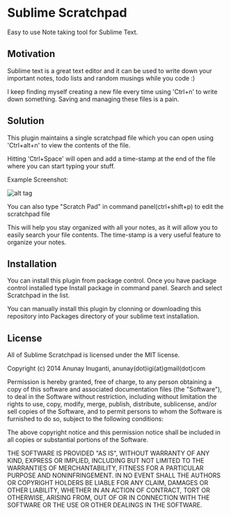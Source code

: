 # Sublime Scratchpad

Easy to use Note taking tool for Sublime Text.

## Motivation

Sublime text is a great text editor and it can be used to write down your important notes, todo lists and random musings while you code :)

I keep finding myself creating a new file every time using 'Ctrl+n' to write down something. Saving and managing these files is a pain.

## Solution

This plugin maintains a single scratchpad file which you can open using 'Ctrl+alt+n' to view the contents of the file.

Hitting 'Ctrl+Space' will open and add a time-stamp at the end of the file where you can start typing your stuff.

Example Screenshot:

![alt tag](https://cloud.githubusercontent.com/assets/1129363/7337007/6ce6d3ba-ec0f-11e4-9aa3-b4b0906537c0.png)



You can also type "Scratch Pad" in command panel(ctrl+shift+p) to edit the scratchpad file

This will help you stay organized with all your notes, as it will allow you to easily search your file contents. The time-stamp is a very useful feature to organize your notes.

## Installation

You can install this plugin from package control. Once you have package control installed type
Install package in command panel. Search and select Scratchpad in the list.

You can manually install this plugin by clonning or downloading this repository into Packages directory of your sublime text installation.


## License

All of Sublime Scratchpad is licensed under the MIT license.

Copyright (c) 2014 Anunay Inuganti, anunay(dot)igi(at)gmail(dot)com

Permission is hereby granted, free of charge, to any person obtaining a copy of this software and associated documentation files (the "Software"), to deal in the Software without restriction, including without limitation the rights to use, copy, modify, merge, publish, distribute, sublicense, and/or sell copies of the Software, and to permit persons to whom the Software is furnished to do so, subject to the following conditions:

The above copyright notice and this permission notice shall be included in all copies or substantial portions of the Software.

THE SOFTWARE IS PROVIDED "AS IS", WITHOUT WARRANTY OF ANY KIND, EXPRESS OR IMPLIED, INCLUDING BUT NOT LIMITED TO THE WARRANTIES OF MERCHANTABILITY, FITNESS FOR A PARTICULAR PURPOSE AND NONINFRINGEMENT. IN NO EVENT SHALL THE AUTHORS OR COPYRIGHT HOLDERS BE LIABLE FOR ANY CLAIM, DAMAGES OR OTHER LIABILITY, WHETHER IN AN ACTION OF CONTRACT, TORT OR OTHERWISE, ARISING FROM, OUT OF OR IN CONNECTION WITH THE SOFTWARE OR THE USE OR OTHER DEALINGS IN THE SOFTWARE.

